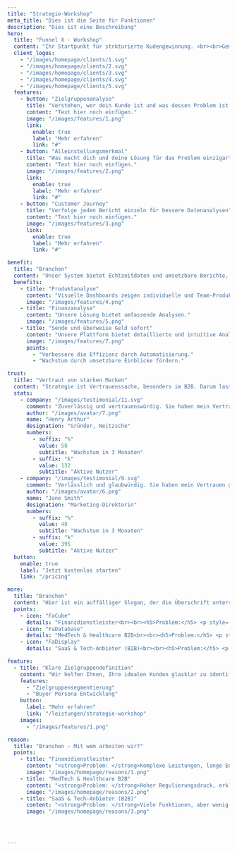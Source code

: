 ```yaml
---
title: "Strategie-Workshop"
meta_title: "Dies ist die Seite für Funktionen"
description: "Dies ist eine Beschreibung"
hero:
  title: "Funnel X - Workshop"
  content: "Ihr Startpunkt für strkturierte Kudengewinnung. <br><br>Gemeinsam erarbeiten wir die strategische Grundlage für Marketing, das funktioniert – mit klarer Zielgruppe und darauf basierenden Alleinstellungsmerkmalen, durchdachtem Funnel & einem strukturierten Plan zur Umsetzung."
  client_logos:
    - "/images/homepage/clients/1.svg"
    - "/images/homepage/clients/2.svg"
    - "/images/homepage/clients/3.svg"
    - "/images/homepage/clients/4.svg"
    - "/images/homepage/clients/5.svg"
  features:
    - button: "Zielgruppenanalyse"
      title: "Verstehen, wer dein Kunde ist und was dessen Problem ist."
      content: "Text hier noch einfügen."
      image: "/images/features/1.png"
      link:
        enable: true
        label: "Mehr erfahren"
        link: "#"
    - button: "Alleinstellungsmerkmal"
      title: "Was macht dich und deine Lösung für das Problem einzigartig?"
      content: "Text hier noch einfügen."
      image: "/images/features/2.png"
      link:
        enable: true
        label: "Mehr erfahren"
        link: "#"
    - button: "Customer Journey"
      title: "Verfolge jeden Bericht einzeln für bessere Datenanalysen"
      content: "Text hier noch einfügen."
      image: "/images/features/3.png"
      link:
        enable: true
        label: "Mehr erfahren"
        link: "#"

benefit:
  title: "Branchen"
  content: "Unser System bietet Echtzeitdaten und umsetzbare Berichte, sodass du fundierte Geschäftsentscheidungen treffen kannst."
  benefits:
    - title: "Produktanalyse"
      content: "Visuelle Dashboards zeigen individuelle und Team-Produktivitätsmetriken."
      image: "/images/features/4.png"
    - title: "Finanzanalyse"
      content: "Unsere Lösung bietet umfassende Analysen."
      image: "/images/features/5.png"
    - title: "Sende und überweise Geld sofort"
      content: "Unsere Plattform bietet detaillierte und intuitive Analysen, damit du fundierte Entscheidungen treffen kannst."
      image: "/images/features/7.png"
      points:
        - "Verbessere die Effizienz durch Automatisierung."
        - "Wachstum durch umsetzbare Einblicke fördern."

trust:
  title: "Vertraut von starken Marken"
  content: "Strategie ist Vertrauenssache, besonders im B2B. Darum lassen wir andere sprechen: Kunden, die vorher unsicher waren. Und jetzt mit Plan wachsen."
  stats:
    - company: "/images/testimonial/11.svg"
      comment: "Zuverlässig und vertrauenswürdig. Sie haben mein Vertrauen und meine Loyalität gewonnen. Dieses Unternehmen zeigt konstant Verlässlichkeit und Ehrlichkeit."
      author: "/images/avatar/7.png"
      name: "Henry Arthur"
      designation: "Gründer, Neitzsche"
      numbers:
        - suffix: "%"
          value: 58
          subtitle: "Wachstum in 3 Monaten"
        - suffix: "k"
          value: 132
          subtitle: "Aktive Nutzer"
    - company: "/images/testimonial/9.svg"
      comment: "Verlässlich und glaubwürdig. Sie haben mein Vertrauen gewonnen. Dieses Unternehmen beweist konstant Integrität und Zuverlässigkeit."
      author: "/images/avatar/6.png"
      name: "Jane Smith"
      designation: "Marketing-Direktorin"
      numbers:
        - suffix: "%"
          value: 49
          subtitle: "Wachstum in 3 Monaten"
        - suffix: "k"
          value: 395
          subtitle: "Aktive Nutzer"
  button:
    enable: true
    label: "Jetzt kostenlos starten"
    link: "/pricing"

more:
  title: "Branchen"
  content: "Hier ist ein auffälliger Slogan, der die Überschrift unterstützt und zusätzliche Informationen liefert."
  points:
    - icon: "FaCube"
      details: "Finanzdienstleister<br><br><h5>Problem:</h5> <p style='font-weight:light;text-align: center'>Komplexe Leistungen, lange Entscheidungswege, wenig Differenzierung.</p><h5>Lösung:</h5> <p style='font-weight:light;text-align: center'> Wir schärfen USP & Positionierung, mappen den Funnel auf reale Entscheidungslogiken und liefern einen Plan, der Vertrauen aufbaut.</p>"
    - icon: "FaDatabase"
      details: "MedTech & Healthcare B2B<br><br><h5>Problem:</h5> <p style='font-weight:light;text-align: center'>Hoher Regulierungsdruck, erklärungsbedürftige Produkte, Kaufentscheidungen durch Komitees.</p><h5>Lösung:</h5> <p style='font-weight:light;text-align: center'> Wir bauen Vertrauen durch Content, strukturieren den Sales Funnel nach klinischen/stakeholder-spezifischen Journeys und liefern Templates für wiederkehrende Verkaufszyklen.</p>"
    - icon: "FaDisplay"
      details: "SaaS & Tech-Anbieter (B2B)<br><br><h5>Problem:</h5> <p style='font-weight:light;text-align: center'>Viele Funktionen, aber wenig Klarheit im Nutzenversprechen. Marketing ist oft zu technisch.</p><br><h5>Lösung:</h5> <p style='font-weight:light;text-align: center'> Wir übersetzen Features in Business Value, entwickeln eine Funnelstruktur mit klarer Conversion-Logik und helfen, komplexe Produkte einfach zu verkaufen..</p>"

feature:
  - title: "Klare Zielgruppendefinition"
    content: "Wir helfen Ihnen, Ihre idealen Kunden glasklar zu identifizieren."
    features:
      - "Zielgruppensegmentierung"
      - "Buyer Persona Entwicklung"
    button:
      label: "Mehr erfahren"
      link: "/leistungen/strategie-workshop"
    images:
      - "/images/features/1.png"

reason:
  title: "Branchen - Mit wem arbeiten wir?"
  points:
    - title: "Finanzdienstleister"
      content: "<strong>Problem: </strong>Komplexe Leistungen, lange Entscheidungswege, wenig Differenzierung. <strong>Lösung</strong>: Wir schärfen USP & Positionierung, mappen den Funnel auf reale Entscheidungslogiken und liefern einen Plan, der Vertrauen aufbaut."
      image: "/images/homepage/reasons/1.png"
    - title: "MedTech & Healthcare B2B"
      content: "<strong>Problem: </strong>Hoher Regulierungsdruck, erklärungsbedürftige Produkte, Kaufentscheidungen durch Komitees. <strong>Lösung</strong>: Wir bauen Vertrauen durch Content, strukturieren den Sales Funnel nach klinischen/stakeholder-spezifischen Journeys und liefern Templates für wiederkehrende Verkaufszyklen."
      image: "/images/homepage/reasons/2.png"
    - title: "SaaS & Tech-Anbieter (B2B)"
      content: "<strong>Problem: </strong>Viele Funktionen, aber wenig Klarheit im Nutzenversprechen. Marketing ist oft zu technisch. <strong>Lösung</strong>: Wir übersetzen Features in Business Value, entwickeln eine Funnelstruktur mit klarer Conversion-Logik und helfen, komplexe Produkte einfach zu verkaufen."
      image: "/images/homepage/reasons/3.png"




---
```

